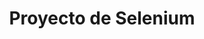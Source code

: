 ---
title: "Proyecto de Selenium"
description: "Proyecto realizado con selenium java, para practicar los conocimientos con selenium, en el que realizo un bot que compra tarjetas gráficas al instante en coolmod. "
technologies:
  - "Java"
  - "Selenium"
image: "../../images/proyecto-selenium01.jpg"
slug: "selenium"
---